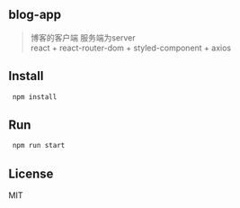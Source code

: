 ## blog-app
> 博客的客户端
> 服务端为server  
> react + react-router-dom + styled-component + axios

## Install

``` bash
 npm install
```

## Run

``` bash
 npm run start
```

## License
MIT 
